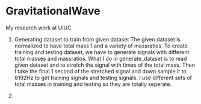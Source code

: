 # GravitationalWave
My research work at UIUC

1. Generating dataset to train from given dataset
The given dataset is normalized to have total mass 1 and a variety of massratios. 
To create training and testing dataset, we have to generate signals with different total masses and massratios. 
What I do in generate_dataset is to read given dataset and to stretch the signal with times of the total mass.
Then I take the final 1 second of the stretched signal and down sample it to 8192Hz to get training signals and testing signals.
I use different sets of total masses in training and testing so they are totally seperate.

2. 
